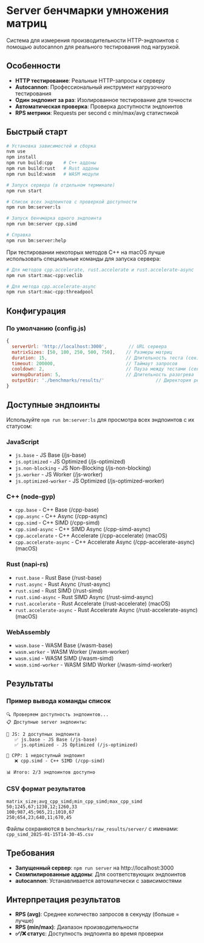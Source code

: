 # Server бенчмарки умножения матриц

Система для измерения производительности HTTP-эндпоинтов с помощью autocannon для реального тестирования под нагрузкой.

## Особенности

- **HTTP тестирование**: Реальные HTTP-запросы к серверу
- **Autocannon**: Профессиональный инструмент нагрузочного тестирования 
- **Один эндпоинт за раз**: Изолированное тестирование для точности
- **Автоматическая проверка**: Проверка доступности эндпоинтов
- **RPS метрики**: Requests per second с min/max/avg статистикой

## Быстрый старт

```bash
# Установка зависимостей и сборка
nvm use
npm install
npm run build:cpp    # C++ аддоны
npm run build:rust   # Rust аддоны
npm run build:wasm   # WASM модули

# Запуск сервера (в отдельном терминале)
npm run start

# Список всех эндпоинтов с проверкой доступности
npm run bm:server:ls

# Запуск бенчмарка одного эндпоинта
npm run bm:server cpp.simd

# Справка
npm run bm:server:help
```

При тестировании некоторых методов C++ на macOS лучше использовать специальные команды для запуска сервера:

```bash
# Для методов cpp.accelerate, rust.accelerate и rust.accelerate-async
npm run start:mac-cpp:veclib

# Для метода cpp.accelerate-async
npm run start:mac-cpp:threadpool
```

## Конфигурация

### По умолчанию (config.js)

```javascript
{
  serverUrl: 'http://localhost:3000',        // URL сервера
  matrixSizes: [50, 100, 250, 500, 750],    // Размеры матриц
  duration: 15,                             // Длительность теста (сек)
  timeout: 200000,                          // Таймаут запросов
  cooldown: 2,                              // Пауза между тестами (сек)  
  warmupDuration: 5,                        // Длительность разогрева
  outputDir: './benchmarks/results/'                   // Директория результатов
}
```

## Доступные эндпоинты

Используйте `npm run bm:server:ls` для просмотра всех эндпоинтов с их статусом:

### JavaScript
- `js.base` - JS Base (/js-base)
- `js.optimized` - JS Optimized (/js-optimized)
- `js.non-blocking` - JS Non-Blocking (/js-non-blocking)  
- `js.worker` - JS Worker (/js-worker)
- `js.optimized-worker` - JS Optimized (/js-optimized-worker)

### C++ (node-gyp)
- `cpp.base` - C++ Base (/cpp-base)
- `cpp.async` - C++ Async (/cpp-async)
- `cpp.simd` - C++ SIMD (/cpp-simd)
- `cpp.simd-async` - C++ SIMD Async (/cpp-simd-async)
- `cpp.accelerate` - C++ Accelerate (/cpp-accelerate) (macOS)
- `cpp.accelerate-async` - C++ Accelerate Async (/cpp-accelerate-async) (macOS)

### Rust (napi-rs)
- `rust.base` - Rust Base (/rust-base)
- `rust.async` - Rust Async (/rust-async)
- `rust.simd` - Rust SIMD (/rust-simd)
- `rust.simd-async` - Rust SIMD Async (/rust-simd-async)
- `rust.accelerate` - Rust Accelerate (/rust-accelerate) (macOS)
- `rust.accelerate-async` - Rust Accelerate Async (/rust-accelerate-async) (macOS)

### WebAssembly
- `wasm.base` - WASM Base (/wasm-base)
- `wasm.worker` - WASM Worker (/wasm-worker)
- `wasm.simd` - WASM SIMD (/wasm-simd)
- `wasm.simd-worker` - WASM SIMD Worker (/wasm-simd-worker)

## Результаты

### Пример вывода команды список
```
🔍 Проверяем доступность эндпоинтов...
📋 Доступные server эндпоинты:

🔧 JS: 2 доступных эндпоинта
   ✅ js.base - JS Base (/js-base)
   ✅ js.optimized - JS Optimized (/js-optimized)

🔧 CPP: 1 недоступный эндпоинт  
   ❌ cpp.simd - C++ SIMD (/cpp-simd)

📊 Итого: 2/3 эндпоинтов доступно
```

### CSV формат результатов
```csv
matrix_size;avg_cpp_simd;min_cpp_simd;max_cpp_simd
50;1245,67;1230,12;1260,33
100;987,45;965,21;1010,67
250;654,23;640,11;670,45
```

Файлы сохраняются в `benchmarks/raw_results/server/` с именами: `cpp_simd_2025-01-15T14-30-45.csv`

## Требования

- **Запущенный сервер**: `npm run server` на http://localhost:3000
- **Скомпилированные аддоны**: Для соответствующих эндпоинтов
- **autocannon**: Устанавливается автоматически с зависимостями

## Интерпретация результатов  

- **RPS (avg)**: Среднее количество запросов в секунду (больше = лучше)
- **RPS (min/max)**: Диапазон производительности
- **✅/❌ статус**: Доступность эндпоинта во время проверки
